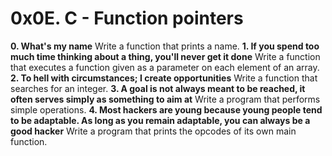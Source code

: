 # 0x0E. C - Function pointers
**0. What's my name**
Write a function that prints a name.
**1. If you spend too much time thinking about a thing, you'll never get it done**
Write a function that executes a function given as a parameter on each element of an array.
**2. To hell with circumstances; I create opportunities**
Write a function that searches for an integer.
**3. A goal is not always meant to be reached, it often serves simply as something to aim at**
Write a program that performs simple operations.
**4. Most hackers are young because young people tend to be adaptable. As long as you remain adaptable, you can always be a good hacker**
Write a program that prints the opcodes of its own main function.
